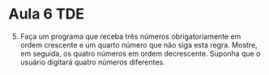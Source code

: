 # Aula 6 TDE

5. Faça um programa que receba três números obrigatoriamente em ordem crescente e um quarto número que não siga esta regra. Mostre, em seguida, os quatro números em ordem decrescente. Suponha que o usuário digitará quatro números diferentes.
